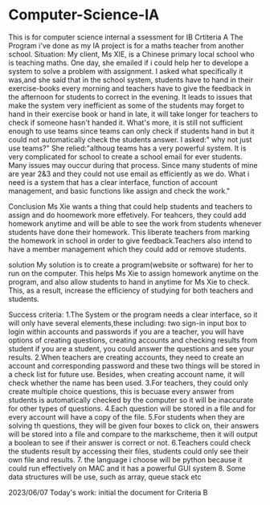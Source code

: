 # Computer-Science-IA
This is for computer science internal a
ssessment for IB
Crtiteria A
The Program i've done as my IA project is for a maths teacher from another school.
Situation:
My client, Ms XIE, is a Chinese primary local school who is teaching maths. One day, she emailed if i could help her to develope a system to solve a problem with assignment. I asked what specifically it was,and she said that in the school system, students have to hand in their exercise-books every morning and teachers have to give the feedback in the afternoon for students to correct in the evening. It leads to issues that make the system very inefficient as some of the students may forget to hand in their exercise book or hand in late, it will take longer for teachers to check if someone hasn't handed it. What's more, it is still not sufficient enough to use teams since teams can only check if students hand in but it could not automatically check the students answer. 
I asked:" why not just use teams?" She relied:"althoug teams has a very powerful system. It is very complicated for school to create a school email for ever students. Many issues may ouccur during that process. Since many students of mine are year 2&3 and they could not use email as efficiently as we do. What i need is a system that has a clear interface, function of account management, and basic functions like assign and check the work."

Conclusion
Ms Xie wants a thing that could help students and teachers to assign and do hoomework more effetively. For teahcers, they could add homework anytime and will be able to see the work from students whenever students have done their homework. This liberate teachers from marking the homework in school in order to give feedback.Teachers also intend to have a member management which they could add or remove students.

solution
My solution is to create a program(website or software) for her to run on the computer. This helps Ms Xie to assign homework anytime on the program, and also allow students to hand in anytime for Ms Xie to check. This, as a result, increase the efficiency of studying for both teachers and students.

Success criteria:
1.The System or the program needs a clear interface, so it will only have several elements,these including:
  two sign-in input box to login within accounts and passwords
  if you are a teacher, you will have options of creating questions, creating accounts and checking results from student
  if you are a student, you could answer the questions and see your results.
2.When teachers are creating accounts, they need to create an account and corresponding password and these two things will be stored in a check list for future use. Besides, when creating account name, it will check whether the name has been used.
3.For teachers, they could only create multiple choice questions, this is becuase every answer from students is automatically checked by the computer so it will be inaccurate for other types of questions. 
4.Each question will be stored in a file and for every account will have a copy of the file.
5.For students when they are solving th questions, they will be given four boxes to click on, their answers will be stored into a file and compare to the markscheme, then it will output a boolean to see if their answer is correct or not.
6.Teachers could check the students result by accessing their files, students could only see their own file and results.
7. the language i choose will be python because it could run effectively on MAC and it has a powerful GUI system
8. Some data structures will be use, such as array, queue stack etc


2023/06/07
Today's work: initial the document for Criteria B

